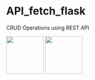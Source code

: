 # API_fetch_flask
CRUD Operations using REST API


<p float="left">
  <img src="https://img.shields.io/badge/Python-3.9.5-blue.svg" width="100" />
  <img src="https://img.shields.io/badge/Flask-2.0-green.svg" width="100" /> 
</p>
